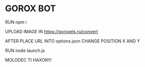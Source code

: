# GOROX BOT

RUN npm i

UPLOAD IMAGE IN https://goroxels.ru/convert

AFTER PLACE URL INTO options.json
CHANGE POSITION X AND Y

RUN node launch.js

MOLODEC TI HAXOR!!!

